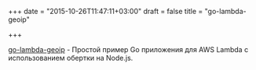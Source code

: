 +++
date = "2015-10-26T11:47:11+03:00"
draft = false
title = "go-lambda-geoip"

+++

<p><a href="https://github.com/tmaiaroto/go-lambda-geoip">go-lambda-geoip</a>&nbsp;- Простой пример Go приложения для&nbsp;AWS Lambda с использованием обертки на&nbsp;Node.js.</p>


